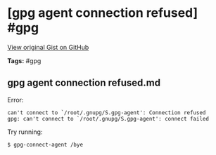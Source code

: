 # [gpg agent connection refused] #gpg

[View original Gist on GitHub](https://gist.github.com/Integralist/24df00f9d954aec96e9de27d4032a2d0)

**Tags:** #gpg

## gpg agent connection refused.md

Error:

```
can't connect to `/root/.gnupg/S.gpg-agent': Connection refused
gpg: can't connect to `/root/.gnupg/S.gpg-agent': connect failed
```

Try running:

```bash
$ gpg-connect-agent /bye
```

